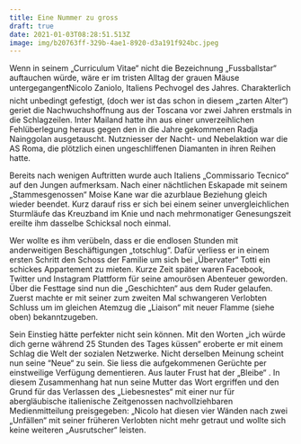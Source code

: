 ```yaml
---
title: Eine Nummer zu gross
draft: true
date: 2021-01-03T08:28:51.513Z
image: img/b20763ff-329b-4ae1-8920-d3a191f924bc.jpeg
---
```

Wenn in seinem „Curriculum Vitae“ nicht die Bezeichnung „Fussballstar“ auftauchen würde, wäre er im tristen Alltag der grauen Mäuse untergegangen❗️Nicolo Zaniolo, Italiens Pechvogel des Jahres. Charakterlich nicht unbedingt gefestigt, (doch wer ist das schon in diesem „zarten Alter“) geriet die Nachwuchshoffnung aus der Toscana vor zwei Jahren erstmals in die Schlagzeilen. Inter Mailand hatte ihn aus einer unverzeihlichen Fehlüberlegung heraus gegen den in die Jahre gekommenen Radja Nainggolan ausgetauscht. Nutzniesser der Nacht- und Nebelaktion war die AS Roma, die plötzlich einen ungeschliffenen Diamanten in ihren Reihen hatte.

Bereits nach wenigen Auftritten wurde auch Italiens „Commissario Tecnico“ auf den Jungen aufmerksam. Nach einer nächtlichen Eskapade mit seinem „Stammesgenossen“ Moise Kane war die azurblaue Beziehung gleich wieder beendet. Kurz darauf riss er sich bei einem seiner unvergleichlichen Sturmläufe das Kreuzband im Knie und nach mehrmonatiger Genesungszeit ereilte ihm dasselbe Schicksal noch einmal.

Wer wollte es ihm verübeln, dass er die endlosen Stunden mit anderweitigen  Beschäftigungen „totschlug“.  Dafür verliess er in einem ersten Schritt den Schoss der Familie um sich bei „Übervater“ Totti ein schickes Appartement zu mieten. Kurze Zeit später waren Facebook, Twitter und Instagram Plattform für seine amourösen Abenteuer geworden. Über die Festtage sind nun die „Geschichten“ aus dem Ruder gelaufen. Zuerst machte er mit seiner zum zweiten Mal schwangeren Verlobten Schluss um im gleichen Atemzug die „Liaison“ mit neuer Flamme (siehe oben) bekanntzugeben.

Sein Einstieg hätte perfekter nicht sein können. Mit den Worten „ich würde dich gerne während 25 Stunden des Tages küssen“ eroberte er mit einem Schlag die Welt der sozialen Netzwerke. Nicht derselben Meinung scheint nun seine “Neue“ zu sein. Sie liess die aufgekommenen Gerüchte per einstweilige Verfügung dementieren. Aus lauter Frust hat der  „Bleibe“ . In diesem Zusammenhang hat nun seine Mutter das Wort ergriffen und den Grund für das Verlassen des „Liebesnestes“ mit einer nur für abergläubische italienische Zeitgenossen nachvollziehbaren Medienmitteilung preisgegeben: „Nicolo hat diesen vier Wänden nach zwei „Unfällen“ mit seiner früheren Verlobten nicht mehr getraut und wollte sich keine weiteren „Ausrutscher“ leisten.